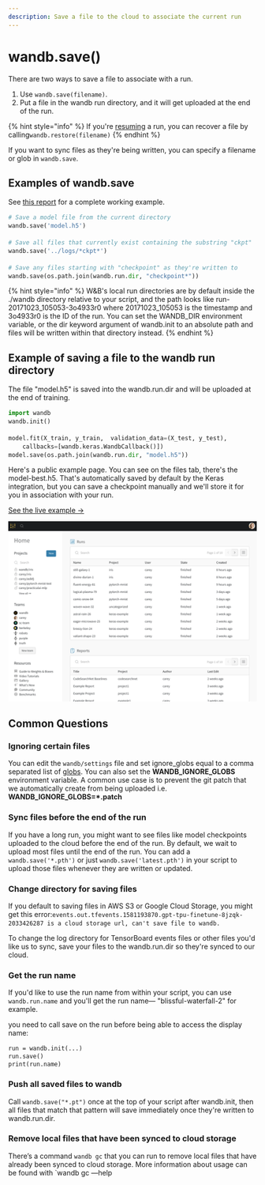 ```yaml
---
description: Save a file to the cloud to associate the current run
---
```


# wandb.save\(\)

There are two ways to save a file to associate with a run.

1. Use `wandb.save(filename)`.
2. Put a file in the wandb run directory, and it will get uploaded at the end of the run.

{% hint style="info" %}
If you're [resuming](resuming.md) a run, you can recover a file by calling`wandb.restore(filename)`
{% endhint %}

If you want to sync files as they're being written, you can specify a filename or glob in `wandb.save`.

## Examples of wandb.save

See [this report](https://app.wandb.ai/lavanyashukla/save_and_restore/reports/Saving-and-Restoring-Models-with-W%26B--Vmlldzo3MDQ3Mw) for a complete working example.

```python
# Save a model file from the current directory
wandb.save('model.h5')

# Save all files that currently exist containing the substring "ckpt"
wandb.save('../logs/*ckpt*')

# Save any files starting with "checkpoint" as they're written to
wandb.save(os.path.join(wandb.run.dir, "checkpoint*"))
```

{% hint style="info" %}
W&B's local run directories are by default inside the ./wandb directory relative to your script, and the path looks like run-20171023\_105053-3o4933r0 where 20171023\_105053 is the timestamp and 3o4933r0 is the ID of the run. You can set the WANDB\_DIR environment variable, or the dir keyword argument of wandb.init to an absolute path and files will be written within that directory instead.
{% endhint %}

## Example of saving a file to the wandb run directory

The file "model.h5" is saved into the wandb.run.dir and will be uploaded at the end of training.

```python
import wandb
wandb.init()

model.fit(X_train, y_train,  validation_data=(X_test, y_test),
    callbacks=[wandb.keras.WandbCallback()])
model.save(os.path.join(wandb.run.dir, "model.h5"))
```

Here's a public example page. You can see on the files tab, there's the model-best.h5. That's automatically saved by default by the Keras integration, but you can save a checkpoint manually and we'll store it for you in association with your run.

[See the live example →](https://app.wandb.ai/wandb/neurips-demo/runs/206aacqo/files)

![](../.gitbook/assets/image%20%2839%29%20%286%29%20%281%29.png)

## Common Questions

### Ignoring certain files

You can edit the `wandb/settings` file and set ignore\_globs equal to a comma separated list of [globs](https://en.wikipedia.org/wiki/Glob_%28programming%29). You can also set the **WANDB\_IGNORE\_GLOBS** environment variable. A common use case is to prevent the git patch that we automatically create from being uploaded i.e. **WANDB\_IGNORE\_GLOBS=\*.patch**

### Sync files before the end of the run

If you have a long run, you might want to see files like model checkpoints uploaded to the cloud before the end of the run. By default, we wait to upload most files until the end of the run. You can add a `wandb.save('*.pth')` or just `wandb.save('latest.pth')` in your script to upload those files whenever they are written or updated.

### Change directory for saving files

If you default to saving files in AWS S3 or Google Cloud Storage, you might get this error:`events.out.tfevents.1581193870.gpt-tpu-finetune-8jzqk-2033426287 is a cloud storage url, can't save file to wandb.`

To change the log directory for TensorBoard events files or other files you'd like us to sync, save your files to the wandb.run.dir so they're synced to our cloud.

### Get the run name

If you'd like to use the run name from within your script, you can use `wandb.run.name` and you'll get the run name— "blissful-waterfall-2" for example.

you need to call save on the run before being able to access the display name:

```text
run = wandb.init(...)
run.save()
print(run.name)
```

### Push all saved files to wandb

Call `wandb.save("*.pt")` once at the top of your script after wandb.init, then all files that match that pattern will save immediately once they're written to wandb.run.dir.

### Remove local files that have been synced to cloud storage

There’s a command `wandb gc` that you can run to remove local files that have already been synced to cloud storage. More information about usage can be found with \`wandb gc —help

